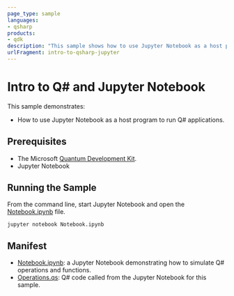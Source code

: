 ```yaml
---
page_type: sample
languages:
- qsharp
products:
- qdk
description: "This sample shows how to use Jupyter Notebook as a host program to run Q# applications."
urlFragment: intro-to-qsharp-jupyter
---
```


# Intro to Q# and Jupyter Notebook

This sample demonstrates:
- How to use Jupyter Notebook as a host program to run Q# applications.

## Prerequisites

- The Microsoft [Quantum Development Kit](https://docs.microsoft.com/quantum/install-guide/).
- Jupyter Notebook

## Running the Sample

From the command line, start Jupyter Notebook and open the [Notebook.ipynb](https://github.com/microsoft/Quantum/blob/master/samples/getting-started/intro-to-iqsharp/Notebook.ipynb) file.

```
jupyter notebook Notebook.ipynb
```

## Manifest

- [Notebook.ipynb](https://github.com/microsoft/Quantum/blob/master/samples/getting-started/intro-to-iqsharp/Notebook.ipynb): a Jupyter Notebook demonstrating how to simulate Q# operations and functions.
- [Operations.qs](https://github.com/microsoft/Quantum/blob/master/samples/getting-started/intro-to-iqsharp/Operations.qs): Q# code called from the Jupyter Notebook for this sample.


